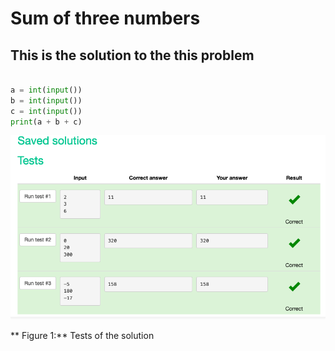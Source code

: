 # Sum of three numbers
## This is the solution to the this problem

```.py

a = int(input())
b = int(input())
c = int(input())
print(a + b + c)

```
![](https://github.com/thumulakaru/Unit-1/blob/main/Screen%20Shot%202022-08-26%20at%2016.46.18.png)

** Figure 1:** Tests of the solution
